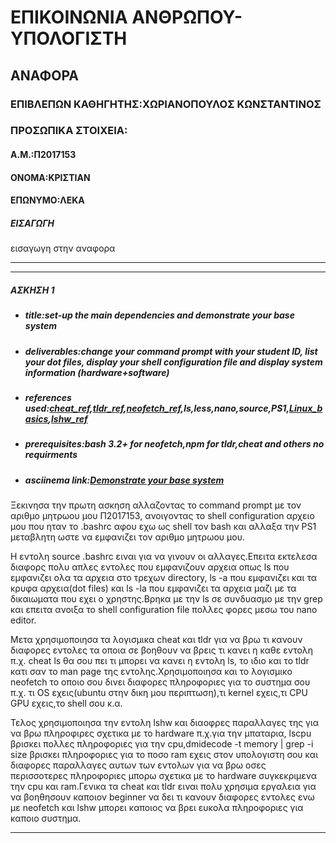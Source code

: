 <h1>ΕΠΙΚΟΙΝΩΝΙΑ ΑΝΘΡΩΠΟΥ-ΥΠΟΛΟΓΙΣΤΗ</h1>
<h2>ΑΝΑΦΟΡΑ</h2>
<h3>ΕΠΙΒΛΕΠΩΝ ΚΑΘΗΓΗΤΗΣ:XΩΡΙΑΝΟΠΟΥΛΟΣ ΚΩΝΣΤΑΝΤΙΝΟΣ</h3>
<h3>ΠΡΟΣΩΠΙΚΑ ΣΤΟΙΧΕΙΑ:</h3>
<h4>Α.Μ.:Π2017153</h4>
<h4>ΟΝΟΜΑ:ΚΡΙΣΤΙΑΝ</h4>
<h4>ΕΠΩΝΥΜΟ:ΛΕΚΑ</h4>
<h5>ΕΙΣΑΓΩΓΗ</h5>
<p>εισαγωγη στην αναφορα</p><hr/><hr/>
<h5>ΑΣΚΗΣΗ 1</h5>
  <ul>
    <h5><li>title:set-up the main dependencies and demonstrate your base system</li></h5>
    <h5><li>deliverables:change your command prompt with your student ID, list your dot files, display your shell configuration file and display system information (hardware+software)</li></h5>
    <h5><li>references used:<a href="https://github.com/cheat/cheat">cheat_ref</a>,<a href="https://tldr.sh/">tldr_ref</a>,<a href="https://github.com/dylanaraps/neofetch">neofetch_ref</a>,ls,less,nano,source,PS1,<a href="http://www.ee.surrey.ac.uk/Teaching/Unix/">Linux_basics</a>,<a href="https://www.binarytides.com/linux-lshw-command/">lshw_ref</a></li></h5>
      <h5><li>prerequisites:bash 3.2+ for neofetch,npm for tldr,cheat and others no requirments</li></h5>
      <h5><li>asciinema link:<a href="https://asciinema.org/a/350263">Demonstrate your base system</a></li></h5>
  </ul> 
    <p>Ξεκινησα την πρωτη ασκηση αλλαζοντας το command prompt με τον αριθμο μητρωου μου Π2017153, ανοιγοντας το shell configuration αρχειο μου που ηταν το .bashrc αφου εχω ως shell τον bash και αλλαξα την PS1 μεταβλητη ωστε να εμφανιζει τον αριθμο μητρωου μου.
   
   Η εντολη source .bashrc ειναι για να γινουν οι αλλαγες.Επειτα εκτελεσα διαφορς πολυ απλες εντολες που εμφανιζουν αρχεια οπως ls που εμφανιζει ολα τα αρχεια στο τρεχων directory, ls -a που εμφανιζει και τα κρυφα αρχεια(dot files) και ls -la που εμφανιζει τα αρχεια μαζι με τα δικαιωματα που εχει ο χρηστης.Βρηκα με την ls σε συνδυασμο με την grep και επειτα ανοιξα το shell configuration file πολλες φορες μεσω του nano editor.
   
   Μετα χρησιμοποιησα τα λογισμικα cheat και tldr για να βρω τι κανουν διαφορες εντολες τα οποια σε βοηθουν να βρεις τι κανει η καθε εντολη π.χ. cheat ls θα σου πει τι μπορει να κανει η εντολη ls, το ιδιο και το tldr κατι σαν το man page της εντολης.Χρησιμοποιησα και το λογισμικο neofetch το οποιο σου δινει διαφορες πληροφοριες για το συστημα σου π.χ. τι OS εχεις(ubuntu στην δικη μου περιπτωση),τι kernel εχεις,τι CPU GPU εχεις,το shell σου κ.α.
   
   Τελος χρησιμοποιησα την εντολη lshw και διαοφρες παραλλαγες της για να βρω πληροφιρες σχετικα με το hardware π.χ.για την μπαταρια, lscpu βρισκει πολλες πληροφοριες για την cpu,dmidecode -t memory | grep -i size βρισκει πληροφοριες για το ποσο ram εχεις στον υπολογιστη σου και διαφορες παραλλαγες αυτων των εντολων για να βρω oσες περισσοτερες πληροφοριες μπορω σχετικα με το hardware συγκεκριμενα την cpu και ram.Γενικα τα cheat και tldr ειναι πολυ χρησιμα εργαλεια για να βοηθησουν καποιον beginner να δει τι κανουν διαφορες εντολες ενω με neofetch και lshw μπορει καποιος να βρει ευκολα πληροφοριες για καποιο συστημα.</p><hr/>
   
   
